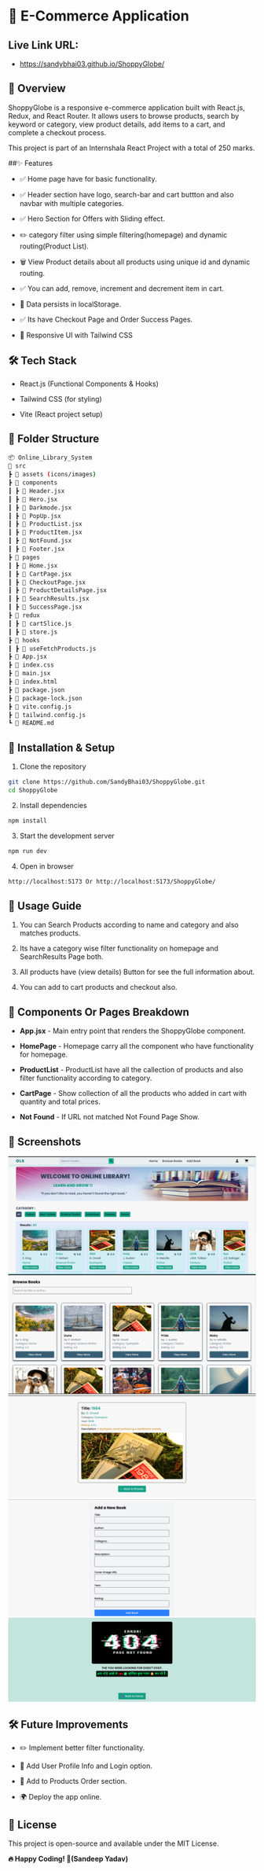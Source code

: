 # 📌 E-Commerce Application

## Live Link URL:
- https://sandybhai03.github.io/ShoppyGlobe/


## 🚀 Overview

ShoppyGlobe is a responsive e-commerce application built with React.js, Redux, and React Router. It allows users to browse products, search by keyword or category, view product details, add items to a cart, and complete a checkout process.

This project is part of an Internshala React Project with a total of 250 marks.

##✨ Features

- ✅ Home page have for basic functionality.

- ✅ Header section have logo, search-bar and cart buttton and also navbar with multiple categories. 

- ✅ Hero Section for Offers with Sliding effect.

- ✏️ category filter using simple filtering(homepage) and dynamic routing(Product List).

- 🗑️ View Product details about all products using unique id and dynamic routing.

- ✅ You can add, remove, increment and decrement item in cart.

- 💾 Data persists in localStorage.

- ✅ Its have Checkout Page and Order Success Pages.

- 🎨 Responsive UI with Tailwind CSS

## 🛠️ Tech Stack

- React.js (Functional Components & Hooks)

- Tailwind CSS (for styling)

- Vite (React project setup)

## 📂 Folder Structure

```sh
📦 Online_Library_System
📂 src
┣ 📂 assets (icons/images)
┣ 📂 components
┃ ┣ 📄 Header.jsx
┃ ┣ 📄 Hero.jsx
┃ ┣ 📄 Darkmode.jsx
┃ ┣ 📄 PopUp.jsx
┃ ┣ 📄 ProductList.jsx
┃ ┣ 📄 ProductItem.jsx
┃ ┣ 📄 NotFound.jsx
┃ ┣ 📄 Footer.jsx
┣ 📂 pages
┃ ┣ 📄 Home.jsx
┃ ┣ 📄 CartPage.jsx
┃ ┣ 📄 CheckoutPage.jsx
┃ ┣ 📄 ProductDetailsPage.jsx
┃ ┣ 📄 SearchResults.jsx
┃ ┣ 📄 SuccessPage.jsx
┣ 📂 redux
┃ ┣ 📄 cartSlice.js
┃ ┣ 📄 store.js
┣ 📂 hooks
┃ ┣ 📄 useFetchProducts.js
┣ 📄 App.jsx
┣ 📄 index.css
┣ 📄 main.jsx
┣ 📄 index.html
┣ 📄 package.json
┣ 📄 package-lock.json
┣ 📄 vite.config.js
┣ 📄 tailwind.config.js
┗ 📄 README.md
```

## 🚀 Installation & Setup

1.  Clone the repository

```sh
git clone https://github.com/SandyBhai03/ShoppyGlobe.git
cd ShoppyGlobe
```

2. Install dependencies

```sh
npm install
```

3. Start the development server

```sh
npm run dev
```

4. Open in browser

```sh
http://localhost:5173 Or http://localhost:5173/ShoppyGlobe/
```

## 📌 Usage Guide

1. You can Search Products according to name and category and also matches products.

2. Its have a category wise filter functionality on homepage and SearchResults Page both.

3. All products have (view details) Button for see the full information about.

4. You can add to cart products and checkout also.

## 📜 Components Or Pages Breakdown

- **App.jsx** - Main entry point that renders the ShoppyGlobe component.

- **HomePage** - Homepage carry all the component who have functionality for homepage.

- **ProductList** - ProductList have all the callection of products and also filter functionality according to category.

- **CartPage** - Show collection of all the products who added in cart with quantity and total prices.

- **Not Found** - If URL not matched Not Found Page Show.

## 📸 Screenshots
![React Online Library Management App Screenshot](https://github.com/SandyBhai03/Online_Library_System/blob/main/src/assets/Screenshot%20(217).png "Online Library Management App Screenshot1")
![React Online Library Management App Screenshot](https://github.com/SandyBhai03/Online_Library_System/blob/main/src/assets/Screenshot%20(218).png "Online Library Management App Screenshot2")
![React Online Library Management App Screenshot](https://github.com/SandyBhai03/Online_Library_System/blob/main/src/assets/Screenshot%20(219).png "Online Library Management App Screenshot3")
![React Online Library Management App Screenshot](https://github.com/SandyBhai03/Online_Library_System/blob/main/src/assets/Screenshot%20(220).png "Online Library Management App Screenshot4")
![React Online Library Management App Screenshot](https://github.com/SandyBhai03/Online_Library_System/blob/main/src/assets/Screenshot%20(221).png "Online Library Management App Screenshot5")

## 🛠️ Future Improvements

- ✏️ Implement better filter functionality.

- 🌟 Add User Profile Info and Login option.

- 🌟 Add to Products Order section.

- 🌍 Deploy the app online.

## 📜 License
This project is open-source and available under the MIT License.

**🔥 Happy Coding! 🚀(Sandeep Yadav)**